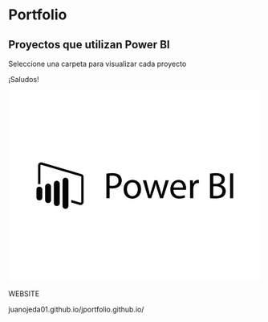 # Portfolio 

## Proyectos que utilizan Power BI
Seleccione una carpeta para visualizar cada proyecto


¡Saludos!


![Logo PBI](01.jpg)


WEBSITE

juanojeda01.github.io/jportfolio.github.io/

